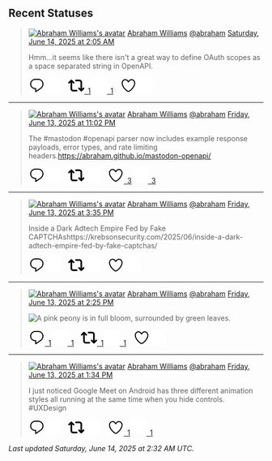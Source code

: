 ## Recent Statuses

> <a href="https://indieweb.social/@abraham"><img alt="Abraham Williams's avatar" src="https://cdn.masto.host/indiewebsocial/accounts/avatars/109/292/540/382/343/163/original/d00f2e03ce9c85b1.jpg" height="24" width="24" ></a> [Abraham Williams](https://indieweb.social/@abraham) [@abraham](https://indieweb.social/@abraham) [Saturday, June 14, 2025 at 2:05 AM](https://indieweb.social/@abraham/114679265554963460)
>
> Hmm...it seems like there isn&#39;t a great way to define OAuth scopes as a space separated string in OpenAPI.
>
> [![Reply](./images/reply_light.svg#gh-light-mode-only "Reply")](https://indieweb.social/@abraham/114679265554963460#gh-light-mode-only)[![Reply](./images/reply.svg#gh-dark-mode-only "Reply")](https://indieweb.social/@abraham/114679265554963460#gh-dark-mode-only)&emsp;[![Boost](./images/retweet_light.svg#gh-light-mode-only "Boost")&ensp;1](https://indieweb.social/@abraham/114679265554963460#gh-light-mode-only)[![Boost](./images/retweet.svg#gh-dark-mode-only "Boost")&ensp;1](https://indieweb.social/@abraham/114679265554963460#gh-dark-mode-only)&emsp;[![Favorite](./images/like_light.svg#gh-light-mode-only "Favorite")](https://indieweb.social/@abraham/114679265554963460#gh-light-mode-only)[![Favorite](./images/like.svg#gh-dark-mode-only "Favorite")](https://indieweb.social/@abraham/114679265554963460#gh-dark-mode-only)


---

> <a href="https://indieweb.social/@abraham"><img alt="Abraham Williams's avatar" src="https://cdn.masto.host/indiewebsocial/accounts/avatars/109/292/540/382/343/163/original/d00f2e03ce9c85b1.jpg" height="24" width="24" ></a> [Abraham Williams](https://indieweb.social/@abraham) [@abraham](https://indieweb.social/@abraham) [Friday, June 13, 2025 at 11:02 PM](https://indieweb.social/@abraham/114678545733381098)
>
> The #mastodon #openapi parser now includes example response payloads, error types, and rate limiting headers.https://abraham.github.io/mastodon-openapi/
>
> [![Reply](./images/reply_light.svg#gh-light-mode-only "Reply")](https://indieweb.social/@abraham/114678545733381098#gh-light-mode-only)[![Reply](./images/reply.svg#gh-dark-mode-only "Reply")](https://indieweb.social/@abraham/114678545733381098#gh-dark-mode-only)&emsp;[![Boost](./images/retweet_light.svg#gh-light-mode-only "Boost")](https://indieweb.social/@abraham/114678545733381098#gh-light-mode-only)[![Boost](./images/retweet.svg#gh-dark-mode-only "Boost")](https://indieweb.social/@abraham/114678545733381098#gh-dark-mode-only)&emsp;[![Favorite](./images/like_light.svg#gh-light-mode-only "Favorite")&ensp;3](https://indieweb.social/@abraham/114678545733381098#gh-light-mode-only)[![Favorite](./images/like.svg#gh-dark-mode-only "Favorite")&ensp;3](https://indieweb.social/@abraham/114678545733381098#gh-dark-mode-only)


---

> <a href="https://indieweb.social/@abraham"><img alt="Abraham Williams's avatar" src="https://cdn.masto.host/indiewebsocial/accounts/avatars/109/292/540/382/343/163/original/d00f2e03ce9c85b1.jpg" height="24" width="24" ></a> [Abraham Williams](https://indieweb.social/@abraham) [@abraham](https://indieweb.social/@abraham) [Friday, June 13, 2025 at 3:35 PM](https://indieweb.social/@abraham/114676788910922829)
>
> Inside a Dark Adtech Empire Fed by Fake CAPTCHAshttps://krebsonsecurity.com/2025/06/inside-a-dark-adtech-empire-fed-by-fake-captchas/
>
> [![Reply](./images/reply_light.svg#gh-light-mode-only "Reply")](https://indieweb.social/@abraham/114676788910922829#gh-light-mode-only)[![Reply](./images/reply.svg#gh-dark-mode-only "Reply")](https://indieweb.social/@abraham/114676788910922829#gh-dark-mode-only)&emsp;[![Boost](./images/retweet_light.svg#gh-light-mode-only "Boost")](https://indieweb.social/@abraham/114676788910922829#gh-light-mode-only)[![Boost](./images/retweet.svg#gh-dark-mode-only "Boost")](https://indieweb.social/@abraham/114676788910922829#gh-dark-mode-only)&emsp;[![Favorite](./images/like_light.svg#gh-light-mode-only "Favorite")](https://indieweb.social/@abraham/114676788910922829#gh-light-mode-only)[![Favorite](./images/like.svg#gh-dark-mode-only "Favorite")](https://indieweb.social/@abraham/114676788910922829#gh-dark-mode-only)


---

> <a href="https://indieweb.social/@abraham"><img alt="Abraham Williams's avatar" src="https://cdn.masto.host/indiewebsocial/accounts/avatars/109/292/540/382/343/163/original/d00f2e03ce9c85b1.jpg" height="24" width="24" ></a> [Abraham Williams](https://indieweb.social/@abraham) [@abraham](https://indieweb.social/@abraham) [Friday, June 13, 2025 at 2:25 PM](https://indieweb.social/@abraham/114676514679647126)
>
> 
>
> ![A pink peony is in full bloom, surrounded by green leaves.](https://cdn.masto.host/indiewebsocial/media_attachments/files/114/676/514/538/211/779/original/23dbff772e86223b.jpg)
>
> [![Reply](./images/reply_light.svg#gh-light-mode-only "Reply")&ensp;1](https://indieweb.social/@abraham/114676514679647126#gh-light-mode-only)[![Reply](./images/reply.svg#gh-dark-mode-only "Reply")&ensp;1](https://indieweb.social/@abraham/114676514679647126#gh-dark-mode-only)&emsp;[![Boost](./images/retweet_light.svg#gh-light-mode-only "Boost")&ensp;1](https://indieweb.social/@abraham/114676514679647126#gh-light-mode-only)[![Boost](./images/retweet.svg#gh-dark-mode-only "Boost")&ensp;1](https://indieweb.social/@abraham/114676514679647126#gh-dark-mode-only)&emsp;[![Favorite](./images/like_light.svg#gh-light-mode-only "Favorite")](https://indieweb.social/@abraham/114676514679647126#gh-light-mode-only)[![Favorite](./images/like.svg#gh-dark-mode-only "Favorite")](https://indieweb.social/@abraham/114676514679647126#gh-dark-mode-only)


---

> <a href="https://indieweb.social/@abraham"><img alt="Abraham Williams's avatar" src="https://cdn.masto.host/indiewebsocial/accounts/avatars/109/292/540/382/343/163/original/d00f2e03ce9c85b1.jpg" height="24" width="24" ></a> [Abraham Williams](https://indieweb.social/@abraham) [@abraham](https://indieweb.social/@abraham) [Friday, June 13, 2025 at 1:34 PM](https://indieweb.social/@abraham/114676313968052676)
>
> I just noticed Google Meet on Android has three different animation styles all running at the same time when you hide controls. #UXDesign
>
> [![Reply](./images/reply_light.svg#gh-light-mode-only "Reply")](https://indieweb.social/@abraham/114676313968052676#gh-light-mode-only)[![Reply](./images/reply.svg#gh-dark-mode-only "Reply")](https://indieweb.social/@abraham/114676313968052676#gh-dark-mode-only)&emsp;[![Boost](./images/retweet_light.svg#gh-light-mode-only "Boost")](https://indieweb.social/@abraham/114676313968052676#gh-light-mode-only)[![Boost](./images/retweet.svg#gh-dark-mode-only "Boost")](https://indieweb.social/@abraham/114676313968052676#gh-dark-mode-only)&emsp;[![Favorite](./images/like_light.svg#gh-light-mode-only "Favorite")&ensp;1](https://indieweb.social/@abraham/114676313968052676#gh-light-mode-only)[![Favorite](./images/like.svg#gh-dark-mode-only "Favorite")&ensp;1](https://indieweb.social/@abraham/114676313968052676#gh-dark-mode-only)


_Last updated Saturday, June 14, 2025 at 2:32 AM UTC._

